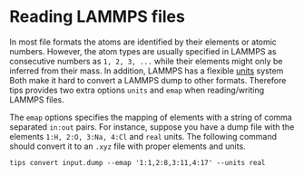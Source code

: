# Reading LAMMPS files

In most file formats the atoms are identified by their elements or atomic
numbers. However, the atom types are usually specified in LAMMPS as consecutive
numbers as `1, 2, 3, ...` while their elements might only be inferred from their
mass. In addition, LAMMPS has a flexible
[units](https://lammps.sandia.gov/doc/units.html) system Both make it hard to
convert a LAMMPS dump to other formats. Therefore tips provides two extra
options `units` and `emap` when reading/writing LAMMPS files.

The `emap` options specifies the mapping of elements with a string of comma
separated `in:out` pairs. For instance, suppose you have a dump file with the
elements `1:H, 2:O, 3:Na, 4:Cl` and `real` units. The following command should
convert it to an `.xyz` file with proper elements and units.

```
tips convert input.dump --emap '1:1,2:8,3:11,4:17' --units real
```

